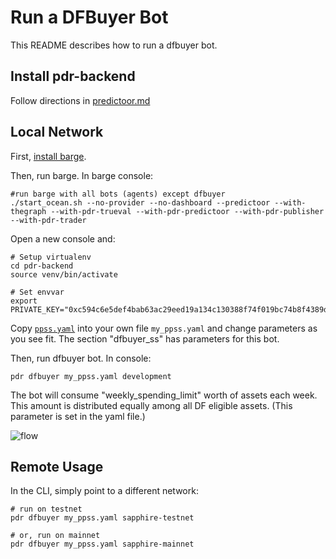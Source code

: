 <!--
Copyright 2024 Ocean Protocol Foundation
SPDX-License-Identifier: Apache-2.0
-->

# Run a DFBuyer Bot

This README describes how to run a dfbuyer bot.

## Install pdr-backend

Follow directions in [predictoor.md](predictoor.md)

## Local Network

First, [install barge](barge.md#install-barge).

Then, run barge. In barge console:

```console
#run barge with all bots (agents) except dfbuyer
./start_ocean.sh --no-provider --no-dashboard --predictoor --with-thegraph --with-pdr-trueval --with-pdr-predictoor --with-pdr-publisher --with-pdr-trader
```

Open a new console and:

```console
# Setup virtualenv
cd pdr-backend
source venv/bin/activate

# Set envvar
export PRIVATE_KEY="0xc594c6e5def4bab63ac29eed19a134c130388f74f019bc74b8f4389df2837a58"
```

Copy [`ppss.yaml`](../ppss.yaml) into your own file `my_ppss.yaml` and change parameters as you see fit. The section "dfbuyer_ss" has parameters for this bot.

Then, run dfbuyer bot. In console:

```console
pdr dfbuyer my_ppss.yaml development
```

The bot will consume "weekly_spending_limit" worth of assets each week. This amount is distributed equally among all DF eligible assets. (This parameter is set in the yaml file.)

![flow](https://user-images.githubusercontent.com/25263018/269256707-566b9f5d-7e97-4549-b483-2a6700826769.png)

## Remote Usage

In the CLI, simply point to a different network:

```console
# run on testnet
pdr dfbuyer my_ppss.yaml sapphire-testnet

# or, run on mainnet
pdr dfbuyer my_ppss.yaml sapphire-mainnet
```
